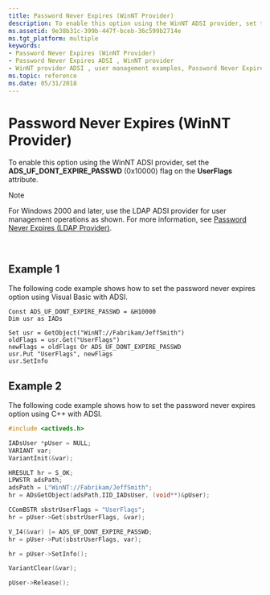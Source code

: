 ```yaml
---
title: Password Never Expires (WinNT Provider)
description: To enable this option using the WinNT ADSI provider, set the ADS\_UF\_DONT\_EXPIRE\_PASSWD (0x10000) flag on the UserFlags attribute.Note  For Windows 2000 and later, use the LDAP ADSI provider for user management operations as shown.
ms.assetid: 9e38b31c-399b-447f-bceb-36c599b2714e
ms.tgt_platform: multiple
keywords:
- Password Never Expires (WinNT Provider)
- Password Never Expires ADSI , WinNT provider
- WinNT provider ADSI , user management examples, Password Never Expires
ms.topic: reference
ms.date: 05/31/2018
---
```


# Password Never Expires (WinNT Provider)

To enable this option using the WinNT ADSI provider, set the **ADS\_UF\_DONT\_EXPIRE\_PASSWD** (0x10000) flag on the **UserFlags** attribute.

> [!Note]  
> For Windows 2000 and later, use the LDAP ADSI provider for user management operations as shown. For more information, see [Password Never Expires (LDAP Provider)](password-never-expires.md).

 

## Example 1

The following code example shows how to set the password never expires option using Visual Basic with ADSI.


```VB
Const ADS_UF_DONT_EXPIRE_PASSWD = &H10000
Dim usr as IADs

Set usr = GetObject("WinNT://Fabrikam/JeffSmith")
oldFlags = usr.Get("UserFlags")
newFlags = oldFlags Or ADS_UF_DONT_EXPIRE_PASSWD
usr.Put "UserFlags", newFlags
usr.SetInfo
```



## Example 2

The following code example shows how to set the password never expires option using C++ with ADSI.


```C++
#include <activeds.h>

IADsUser *pUser = NULL;
VARIANT var;
VariantInit(&var);

HRESULT hr = S_OK;
LPWSTR adsPath;
adsPath = L"WinNT://Fabrikam/JeffSmith";
hr = ADsGetObject(adsPath,IID_IADsUser, (void**)&pUser);

CComBSTR sbstrUserFlags = "UserFlags";
hr = pUser->Get(sbstrUserFlags, &var);

V_I4(&var) |= ADS_UF_DONT_EXPIRE_PASSWD;
hr = pUser->Put(sbstrUserFlags, var);

hr = pUser->SetInfo();

VariantClear(&var);

pUser->Release();
```



 

 




